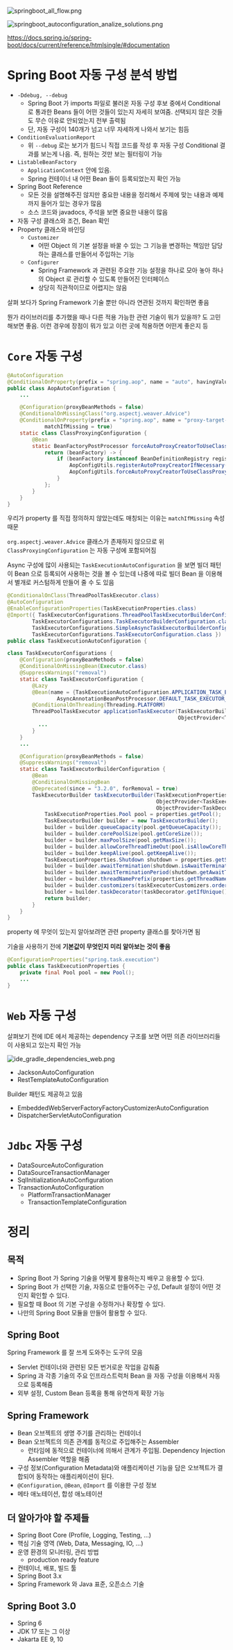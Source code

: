![springboot_all_flow.png](images%2Fspringboot_all_flow.png)

![springboot_autoconfiguration_analize_solutions.png](images%2Fspringboot_autoconfiguration_analize_solutions.png)

https://docs.spring.io/spring-boot/docs/current/reference/htmlsingle/#documentation

# Spring Boot 자동 구성 분석 방법

* `-Ddebug, --debug`
  * Spring Boot 가 imports 파일로 불러온 자동 구성 후보 중에서 Conditional 로 통과한 Beans 들이 어떤 것들이 있는지 자세히 보여줌. 선택되지 않은 것들도 무슨 이유로 안되었는지 전부 출력됨
  * 단, 자동 구성이 140개가 넘고 너무 자세하게 나와서 보기는 힘듬
* `ConditionEvaluationReport`
  * 위 `--debug` 로는 보기가 힘드니 직접 코드를 작성 후 자동 구성 Conditional 결과를 보는게 나음. 즉, 원하는 것만 보는 필터링이 가능
* `ListableBeanFactory`
  * `ApplicationContext` 안에 있음. 
  * Spring 컨테이너 내 어떤 Bean 들이 등록되었는지 확인 가능
* Spring Boot Reference
  * 모든 것을 설명해주진 않지만 중요한 내용을 정리해서 주제에 맞는 내용과 예제까지 들어가 있는 경우가 많음
  * 소스 코드와 javadocs, 주석을 보면 중요한 내용이 많음
* 자동 구성 클래스와 조건, Bean 확인
* Property 클래스와 바인딩
  * `Customizer`
    * 어떤 Object 의 기본 설정을 바꿀 수 있는 그 기능을 변경하는 책임만 담당하는 클래스를 만들어서 주입하는 기능
  * `Configurer`
    * Spring Framework 과 관련된 주요한 기능 설정을 하나로 모아 놓아 하나의 Object 로 관리할 수 있도록 만들어진 인터페이스
    * 상당히 직관적이므로 어렵지는 않음

살펴 보다가 Spring Framework 기술 뿐만 아니라 연관된 것까지 확인하면 좋음

뭔가 라이브러리를 추가했을 때나 다른 적용 가능한 관련 기술이 뭐가 있을까? 도 고민해보면 좋음. 이런 경우에 장점이 뭐가 있고 이런 곳에 적용하면 어떤게 좋은지 등

# `Core` 자동 구성

```java
@AutoConfiguration
@ConditionalOnProperty(prefix = "spring.aop", name = "auto", havingValue = "true", matchIfMissing = true)
public class AopAutoConfiguration {
    ...

    @Configuration(proxyBeanMethods = false)
    @ConditionalOnMissingClass("org.aspectj.weaver.Advice")
    @ConditionalOnProperty(prefix = "spring.aop", name = "proxy-target-class", havingValue = "true",
            matchIfMissing = true)
    static class ClassProxyingConfiguration {
        @Bean
        static BeanFactoryPostProcessor forceAutoProxyCreatorToUseClassProxying() {
            return (beanFactory) -> {
                if (beanFactory instanceof BeanDefinitionRegistry registry) {
                    AopConfigUtils.registerAutoProxyCreatorIfNecessary(registry);
                    AopConfigUtils.forceAutoProxyCreatorToUseClassProxying(registry);
                }
            };
        }
    }
}
```

우리가 property 를 직접 정의하지 않았는데도 매칭되는 이유는 `matchIfMissing` 속성 때문

`org.aspectj.weaver.Advice` 클래스가 존재하지 않으므로 위 `ClassProxyingConfiguration` 는 자동 구성에 포함되어짐

Async 구성에 많이 사용되는 `TaskExecutionAutoConfiguration` 을 보면 빌더 패턴이 Bean 으로 등록되어 사용하는 것을 볼 수 있는데 나중에 따로 빌더 Bean 을 이용해서 별개로 커스텀하게 만들어 줄 수 도 있음

```java
@ConditionalOnClass(ThreadPoolTaskExecutor.class)
@AutoConfiguration
@EnableConfigurationProperties(TaskExecutionProperties.class)
@Import({ TaskExecutorConfigurations.ThreadPoolTaskExecutorBuilderConfiguration.class,
		TaskExecutorConfigurations.TaskExecutorBuilderConfiguration.class,
		TaskExecutorConfigurations.SimpleAsyncTaskExecutorBuilderConfiguration.class,
		TaskExecutorConfigurations.TaskExecutorConfiguration.class })
public class TaskExecutionAutoConfiguration {
```

```java
class TaskExecutorConfigurations {
    @Configuration(proxyBeanMethods = false)
    @ConditionalOnMissingBean(Executor.class)
    @SuppressWarnings("removal")
    static class TaskExecutorConfiguration {
        @Lazy
        @Bean(name = {TaskExecutionAutoConfiguration.APPLICATION_TASK_EXECUTOR_BEAN_NAME,
                AsyncAnnotationBeanPostProcessor.DEFAULT_TASK_EXECUTOR_BEAN_NAME})
        @ConditionalOnThreading(Threading.PLATFORM)
        ThreadPoolTaskExecutor applicationTaskExecutor(TaskExecutorBuilder taskExecutorBuilder,
                                                       ObjectProvider<ThreadPoolTaskExecutorBuilder> threadPoolTaskExecutorBuilderProvider) {
          ...
        }
    }
    ...

    @Configuration(proxyBeanMethods = false)
    @SuppressWarnings("removal")
    static class TaskExecutorBuilderConfiguration {
        @Bean
        @ConditionalOnMissingBean
        @Deprecated(since = "3.2.0", forRemoval = true)
        TaskExecutorBuilder taskExecutorBuilder(TaskExecutionProperties properties,
                                                ObjectProvider<TaskExecutorCustomizer> taskExecutorCustomizers,
                                                ObjectProvider<TaskDecorator> taskDecorator) {
            TaskExecutionProperties.Pool pool = properties.getPool();
            TaskExecutorBuilder builder = new TaskExecutorBuilder();
            builder = builder.queueCapacity(pool.getQueueCapacity());
            builder = builder.corePoolSize(pool.getCoreSize());
            builder = builder.maxPoolSize(pool.getMaxSize());
            builder = builder.allowCoreThreadTimeOut(pool.isAllowCoreThreadTimeout());
            builder = builder.keepAlive(pool.getKeepAlive());
            TaskExecutionProperties.Shutdown shutdown = properties.getShutdown();
            builder = builder.awaitTermination(shutdown.isAwaitTermination());
            builder = builder.awaitTerminationPeriod(shutdown.getAwaitTerminationPeriod());
            builder = builder.threadNamePrefix(properties.getThreadNamePrefix());
            builder = builder.customizers(taskExecutorCustomizers.orderedStream()::iterator);
            builder = builder.taskDecorator(taskDecorator.getIfUnique());
            return builder;
        }
    }
}
```

property 에 무엇이 있는지 알아보려면 관련 property 클래스를 찾아가면 됨

기술을 사용하기 전에 **기본값이 무엇인지 미리 알아보는 것이 좋음**

```java
@ConfigurationProperties("spring.task.execution")
public class TaskExecutionProperties {
    private final Pool pool = new Pool();
    ...
}
```

# `Web` 자동 구성

살펴보기 전에 IDE 에서 제공하는 dependency 구조를 보면 어떤 의존 라이브러리들이 사용되고 있는지 확인 가능

![ide_gradle_dependencies_web.png](images%2Fide_gradle_dependencies_web.png)

* JacksonAutoConfiguration
* RestTemplateAutoConfiguration

Builder 패턴도 제공하고 있음

* EmbeddedWebServerFactoryFactoryCustomizerAutoConfiguration
* DispatcherServletAutoConfiguration

# `Jdbc` 자동 구성

* DataSourceAutoConfiguration
* DataSourceTransactionManager
* SqlInitializationAutoConfiguration
* TransactionAutoConfiguration
  * PlatformTransactionManager
  * TransactionTemplateConfiguration

# 정리

## 목적

* Spring Boot 가 Spring 기술을 어떻게 활용하는지 배우고 응용할 수 있다.
* Spring Boot 가 선택한 기술, 자동으로 만들어주는 구성, Default 설정이 어떤 것인지 확인할 수 있다.
* 필요할 때 Boot 의 기본 구성을 수정하거나 확장할 수 있다.
* 나만의 Spring Boot 모듈을 만들어 활용할 수 있다.

## Spring Boot

Spring Framework 를 잘 쓰게 도와주는 도구의 모음

* Servlet 컨테이너와 관련된 모든 번거로운 작업을 감춰줌
* Spring 과 각종 기술의 주요 인프라스트럭처 Bean 을 자동 구성을 이용해서 자동으로 등록해줌
* 외부 설정, Custom Bean 등록을 통해 유연하게 확장 가능

## Spring Framework

* Bean 오브젝트의 생명 주기를 관리하는 컨테이너
* Bean 오브젝트의 의존 관계를 동적으로 주입해주는 Assembler
  * 런타임에 동적으로 컨테이너에 의해서 관계가 주입됨. Dependency Injection Assembler 역할을 해줌
* 구성 정보(Configuration Metadata)와 애플리케이션 기능을 담은 오브젝트가 결합되어 동작하는 애플리케이션이 된다.
* `@Configuration`, `@Bean`, `@Import` 를 이용한 구성 정보
* 메타 애노테이션, 합성 애노테이션

## 더 알아가야 할 주제들

* Spring Boot Core (Profile, Logging, Testing, ...)
* 핵심 기술 영역 (Web, Data, Messaging, IO, ...)
* 운영 환경의 모니터링, 관리 방법
  * production ready feature
* 컨테이너, 배포, 빌드 툴
* Spring Boot 3.x
* Spring Framework 와 Java 표준, 오픈소스 기술

## Spring Boot 3.0

* Spring 6
* JDK 17 또는 그 이상
* Jakarta EE 9, 10